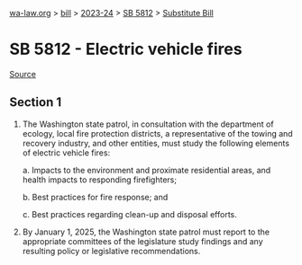 [wa-law.org](/) > [bill](/bill/) > [2023-24](/bill/2023-24/) > [SB 5812](/bill/2023-24/sb/5812/) > [Substitute Bill](/bill/2023-24/sb/5812/S/)

# SB 5812 - Electric vehicle fires

[Source](http://lawfilesext.leg.wa.gov/biennium/2023-24/Pdf/Bills/Senate%20Bills/5812-S.pdf)

## Section 1
1. The Washington state patrol, in consultation with the department of ecology, local fire protection districts, a representative of the towing and recovery industry, and other entities, must study the following elements of electric vehicle fires:

    a. Impacts to the environment and proximate residential areas, and health impacts to responding firefighters;

    b. Best practices for fire response; and

    c. Best practices regarding clean-up and disposal efforts.

2. By January 1, 2025, the Washington state patrol must report to the appropriate committees of the legislature study findings and any resulting policy or legislative recommendations.
